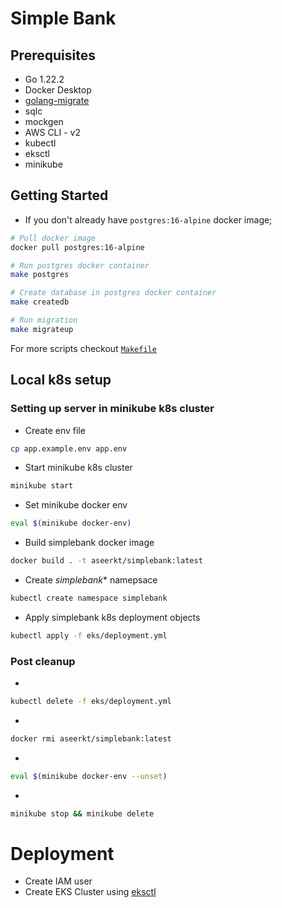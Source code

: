 # Simple Bank

## Prerequisites

- Go 1.22.2
- Docker Desktop
- [golang-migrate](https://github.com/golang-migrate/migrate/tree/master/cmd/migrate)
- sqlc
- mockgen
- AWS CLI - v2
- kubectl
- eksctl
- minikube

## Getting Started

- If you don't already have `postgres:16-alpine` docker image;
```bash
# Pull docker image
docker pull postgres:16-alpine

# Run postgres docker container
make postgres

# Create database in postgres docker container 
make createdb

# Run migration
make migrateup
```

For more scripts checkout [`Makefile`](/Makefile)

## Local k8s setup

### Setting up server in minikube k8s cluster

- Create env file
```bash
cp app.example.env app.env
```
- Start minikube k8s cluster
```bash
minikube start
```
- Set minikube docker env
```bash
eval $(minikube docker-env)
```
- Build simplebank docker image
```bash
docker build . -t aseerkt/simplebank:latest
```
- Create *simplebank** namepsace
```bash
kubectl create namespace simplebank
```
- Apply simplebank k8s deployment objects
```bash
kubectl apply -f eks/deployment.yml
```

### Post cleanup 

- 
```bash
kubectl delete -f eks/deployment.yml
```
- 
```bash
docker rmi aseerkt/simplebank:latest
```
- 
```bash
eval $(minikube docker-env --unset)
```
- 
```bash
minikube stop && minikube delete
```

# Deployment


- Create IAM user
- Create EKS Cluster using [eksctl](https://docs.aws.amazon.com/eks/latest/userguide/getting-started-eksctl.html)